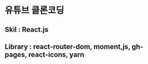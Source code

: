 # 유튜브 클론코딩

## Skil : React.js   
## Library : react-router-dom, moment,js, gh-pages, react-icons, yarn
